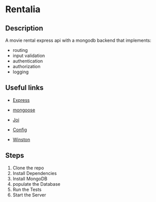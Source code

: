 # Rentalia

## Description

A movie rental express api with a mongodb backend that implements:

-   routing
-   input validation
-   authentication
-   authorization
-   logging

## Useful links

-   [Express](https://expressjs.com)

-   [mongoose](https://mongoosejs.com/docs/index.html)

-   [Joi](https://github.com/hapijs/joi)

-   [Config](https://github.com/lorenwest/node-config)

-   [Winston](https://github.com/winstonjs/winston)

## Steps

1. Clone the repo
2. Install Dependencies
3. Install MongoDB
4. populate the Database
5. Run the Tests
6. Start the Server
